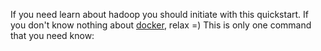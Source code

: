 If you need learn about hadoop you should initiate with this quickstart.
If you don't know nothing about [docker][DOCKER-LINK], relax =) This is only one command that you need know:
<script src="https://gist.github.com/viniciustrindade/c9b3d8defddacf9d5dd7211095228d1a.js"></script>
[DOCKER-LINK]: https://docs.docker.com/mac/
